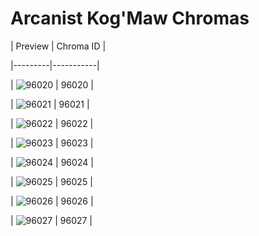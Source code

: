 # Arcanist Kog'Maw Chromas


| Preview | Chroma ID |

|---------|-----------|

| ![96020](https://raw.communitydragon.org/latest/plugins/rcp-be-lol-game-data/global/default/v1/champion-chroma-images/96/96020.png) | 96020 |

| ![96021](https://raw.communitydragon.org/latest/plugins/rcp-be-lol-game-data/global/default/v1/champion-chroma-images/96/96021.png) | 96021 |

| ![96022](https://raw.communitydragon.org/latest/plugins/rcp-be-lol-game-data/global/default/v1/champion-chroma-images/96/96022.png) | 96022 |

| ![96023](https://raw.communitydragon.org/latest/plugins/rcp-be-lol-game-data/global/default/v1/champion-chroma-images/96/96023.png) | 96023 |

| ![96024](https://raw.communitydragon.org/latest/plugins/rcp-be-lol-game-data/global/default/v1/champion-chroma-images/96/96024.png) | 96024 |

| ![96025](https://raw.communitydragon.org/latest/plugins/rcp-be-lol-game-data/global/default/v1/champion-chroma-images/96/96025.png) | 96025 |

| ![96026](https://raw.communitydragon.org/latest/plugins/rcp-be-lol-game-data/global/default/v1/champion-chroma-images/96/96026.png) | 96026 |

| ![96027](https://raw.communitydragon.org/latest/plugins/rcp-be-lol-game-data/global/default/v1/champion-chroma-images/96/96027.png) | 96027 |